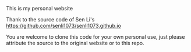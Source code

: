 This is my personal website

Thank to the source code of Sen Li's https://github.com/senli1073/senli1073.github.io

You are welcome to clone this code for your own personal use, just please attribute the source to the original website or to this repo. 
